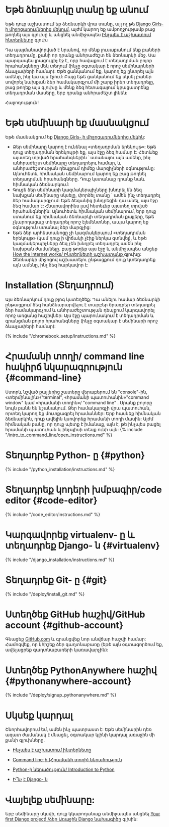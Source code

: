 # Եթե ​​ձեռնարկը տանը եք անում

Եթե ​​դուք աշխատում եք ձեռնարկի վրա տանը, այլ ոչ թե [Django Girls- ի միջոցառումներից մեկում](https://djangogirls.org/events/), այժմ կարող եք ամբողջությամբ բաց թողնել այս գլուխը և անցնել անմիջապես [Ինչպես է աշխատում ինտերնետը](../how_the_internet_works/README.md) գլուխ

Դա պայմանավորված է նրանով, որ մենք լուսաբանում ենք բաների տեղադրումը, քանի որ դրանք անհրաժեշտ են ձեռնարկի մեջ. Սա պարզապես լրացուցիչ էջ է, որը հավաքում է տեղադրման բոլոր հրահանգները մեկ տեղում (ինչը օգտակար է որոշ սեմինարների ձևաչափերի համար): Եթե ցանկանում եք, կարող եք ընտրել այն ամենը, ինչ կա այս էջում: Բայց եթե ցանկանում եք սկսել բաներ սովորել նախքան ձեր համակարգչում մի շարք իրեր տեղադրելը, բաց թողեք այս գլուխը և մենք ձեզ հետագայում կբացատրենք տեղադրման մասերը, երբ դրանք անհրաժեշտ լինեն:

Հաջողություն!

# Եթե ​​սեմինարի եք մասնակցում

Եթե ​​մասնակցում եք [Django Girls- ի միջոցառումներից մեկին](https://djangogirls.org/events/):

* Ձեր սեմինարը կարող է ունենալ «տեղադրման երեկույթ»: Եթե ​​դուք տեղադրման երեկույթի եք, այս էջը ձեզ համար է: Հետևեք այստեղ տրված հրահանգներին ՝ ստանալու այն ամենը, ինչ անհրաժեշտ սեմինարը տեղադրելու համար, և անհրաժեշտության դեպքում դիմեք մարզիչների օգնությունը: Այնուհետև հիմնական սեմինարում կարող եք բաց թողնել տեղադրման հրահանգները. Դուք կստանաք դրանք նաև հիմնական ձեռնարկում:
* Գուցե ձեր սեմինարի կազմակերպիչները խնդրել են ձեզ նախքան սեմինարը սկսելը, փորձել տանը ` ամեն ինչ տեղադրել ձեր համակարգչում: Եթե ​​ձեզանից խնդրեցին դա անել, այս էջը ձեզ համար է: Հնարավորինս լավ հետեւեք այստեղ տրված հրահանգներին: Այնուհետև հիմնական սեմինարում, երբ դուք ստանում եք հիմնական ձեռնարկի տեղադրման քայլերը, եթե չկարողացաք տեղադրել որոշ էլեմենտներ, ապա կարող եք օգնություն ստանալ ձեր մարզչից:
* Եթե ​​ձեր արհեստանոցը չի կազմակերպում «տեղադրման երեկույթ» (կամ դուք ի վիճակի չէիք ներկա գտնվել), և եթե կազմակերպիչները ձեզ չեն խնդրել տեղադրել ամեն ինչ նախքան ժամանելը. բաց թողեք այս էջը և անմիջապես անցեք [How the Internet works/ Ինտերնետի աշխատանք ](../how_the_internet_works/README.md) գլուխը: Ձեռնարկի միջոցով աշխատելու ընթացքում դուք կտեղադրեք այն ամենը, ինչ ձեզ հարկավոր է:

# Installation (Տեղադրում)

Այս ձեռնարկում դուք բլոգ կստեղծեք: Դա անելու համար ձեռնարկի ընթացքում ձեզ հանձնարարվելու է տարբեր ծրագրեր տեղադրել ձեր համակարգչում և անհրաժեշտության դեպքում կարգավորել որոշ առցանց հաշիվներ: Այս էջը պարունակում է տեղադրման և գրանցման բոլոր հրահանգները (ինչը օգտակար է սեմինարի որոշ ձևաչափերի համար):

<!--sec data-title="Chromebook setup (if you're using one)"
data-id="chromebook_setup" data-collapse=true ces--> {% include "/chromebook_setup/instructions.md" %}

<!--endsec-->

# Հրամանի տողի/ command line հակիրճ նկարագրություն {#command-line}

Ստորև նշված քայլերից շատերը վերաբերում են "console"-ին, «տերմինալին»/"terminal", «հրամանի պատուհանին»"command window" կամ «հրամանի տողին»/ "command line" . Սրանք բոլորը նույն բանն են նշանակում. Ձեր համակարգչի վրա պատուհան, որտեղ կարող եք մուտքագրել հրամաններ: Երբ հասնեք հիմնական ձեռնարկին, դուք ավելին կսովորեք հրամանի տողի մասին: Այժմ հիմնական բանը, որ դուք պետք է իմանաք, այն է, թե ինչպես բացել հրամանի պատուհան և ինչպիսի տեսք ունի այն:
{% include "/intro_to_command_line/open_instructions.md" %}

# Տեղադրեք Python- ը {#python}

{% include "/python_installation/instructions.md" %}

# Տեղադրեք կոդերի խմբագիր/code editor {#code-editor}

{% include "/code_editor/instructions.md" %}

# Կարգավորեք virtualenv- ը և տեղադրեք Django- ն {#virtualenv}

{% include "/django_installation/instructions.md" %}

# Տեղադրեք Git- ը {#git}

{% include "/deploy/install_git.md" %}

# Ստեղծեք GitHub հաշիվ/GitHub account {#github-account}

Գնացեք [GitHub.com](https://www.github.com) և գրանցվեք նոր անվճար հաշվի համար: Համոզվեք, որ կհիշեք ձեր գաղտնաբառը (եթե այն օգտագործում եք, ավելացրեք գաղտնաբառերի կառավարչին):

# Ստեղծեք PythonAnywhere հաշիվ {#pythonanywhere-account}

{% include "/deploy/signup_pythonanywhere.md" %}

# Սկսեք կարդալ

Շնորհավորում եմ, ամեն ինչ պատրաստ է: Եթե ​​սեմինարին դեռ ազատ ժամանակ է մնացել, օգտակար կլինի կարդալ առաջին մի քանի գլուխները.

* [Ինչպես է աշխատում ինտերնետը](../how_the_internet_works/README.md)

* [ Command line-ի (Հրամանի տողի) ներածություն](../intro_to_command_line/README.md)

* [ Python-ի ներածություն/ Introduction to Python](../python_introduction/README.md)

* [Ի՞նչ է Django- ն](../django/README.md)

# Վայելեք սեմինարը:

Երբ սեմինարը սկսվի, դուք կկարողանաք անմիջապես անցնել [Your first Django project! /ձեր Առաջին Django նախագիծը](../django_start_project/README.md) գլխին:
